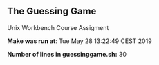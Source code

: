 ## The Guessing Game
Unix Workbench Course Assigment

**Make was run at**: 
Tue May 28 13:22:49 CEST 2019

**Number of lines in guessinggame.sh:** 
30
